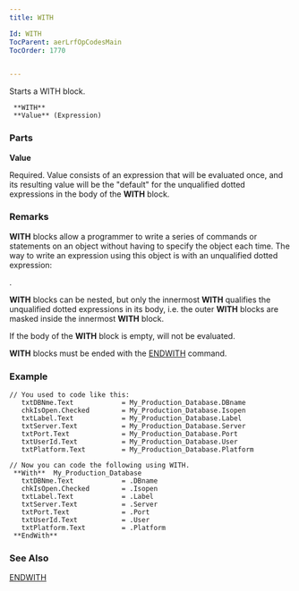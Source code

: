 ```yaml
---
title: WITH

Id: WITH
TocParent: aerLrfOpCodesMain
TocOrder: 1770


---
```


Starts a WITH block. 

```
 **WITH** 
 **Value** (Expression)
```

### Parts

**Value** 

Required. Value consists of an expression that will be evaluated once, and its resulting value will be the "default" for the unqualified dotted expressions in the body of the **WITH** block.


### Remarks
**WITH** blocks allow a programmer to write a series of commands or statements on an object without having to specify the object each time. The way to write an expression using this object is with an unqualified dotted expression: 

.<member>

**WITH** blocks can be nested, but only the innermost **WITH** qualifies the unqualified dotted expressions in its body, i.e. the outer **WITH** blocks are masked inside the innermost **WITH** block. 

If the body of the **WITH** block is empty, <expression> will not be evaluated. 

**WITH** blocks must be ended with the [ENDWITH](ENDWITH.html) command. 

### Example

```
// You used to code like this:
   txtDBNme.Text            = My_Production_Database.DBname
   chkIsOpen.Checked        = My_Production_Database.Isopen
   txtLabel.Text            = My_Production_Database.Label
   txtServer.Text           = My_Production_Database.Server
   txtPort.Text             = My_Production_Database.Port
   txtUserId.Text           = My_Production_Database.User
   txtPlatform.Text         = My_Production_Database.Platform
```


```
// Now you can code the following using WITH.
 **With**  My_Production_Database
   txtDBNme.Text            = .DBname
   chkIsOpen.Checked        = .Isopen
   txtLabel.Text            = .Label
   txtServer.Text           = .Server
   txtPort.Text             = .Port
   txtUserId.Text           = .User
   txtPlatform.Text         = .Platform
 **EndWith** 
```

### See Also
[ENDWITH](ENDWITH.html) 
